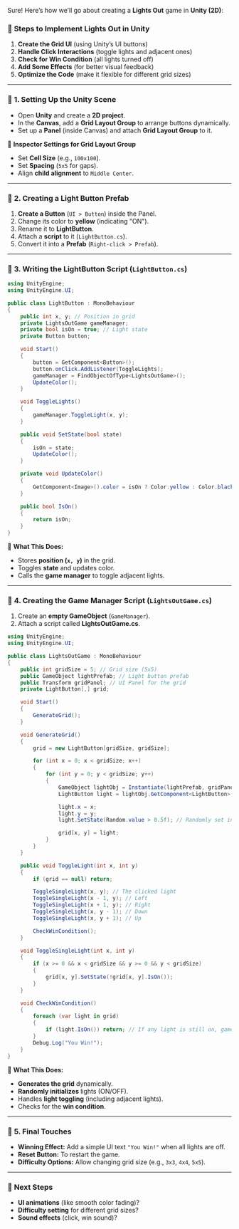 Sure! Here’s how we’ll go about creating a **Lights Out** game in **Unity (2D)**:

### 🔹 **Steps to Implement Lights Out in Unity**

1. **Create the Grid UI** (using Unity’s UI buttons)
2. **Handle Click Interactions** (toggle lights and adjacent ones)
3. **Check for Win Condition** (all lights turned off)
4. **Add Some Effects** (for better visual feedback)
5. **Optimize the Code** (make it flexible for different grid sizes)

---

### 🔸 **1. Setting Up the Unity Scene**

- Open **Unity** and create a **2D project**.
- In the **Canvas**, add a **Grid Layout Group** to arrange buttons dynamically.
- Set up a **Panel** (inside Canvas) and attach **Grid Layout Group** to it.

📌 **Inspector Settings for Grid Layout Group**

- Set **Cell Size** (e.g., `100x100`).
- Set **Spacing** (`5x5` for gaps).
- Align **child alignment** to `Middle Center`.

---

### 🔸 **2. Creating a Light Button Prefab**

1. **Create a Button** (`UI > Button`) inside the Panel.
2. Change its color to **yellow** (indicating "ON").
3. Rename it to **LightButton**.
4. Attach a **script** to it (`LightButton.cs`).
5. Convert it into a **Prefab** (`Right-click > Prefab`).

---

### 🔹 **3. Writing the LightButton Script (`LightButton.cs`)**

```csharp
using UnityEngine;
using UnityEngine.UI;

public class LightButton : MonoBehaviour
{
    public int x, y; // Position in grid
    private LightsOutGame gameManager;
    private bool isOn = true; // Light state
    private Button button;

    void Start()
    {
        button = GetComponent<Button>();
        button.onClick.AddListener(ToggleLights);
        gameManager = FindObjectOfType<LightsOutGame>();
        UpdateColor();
    }

    void ToggleLights()
    {
        gameManager.ToggleLight(x, y);
    }

    public void SetState(bool state)
    {
        isOn = state;
        UpdateColor();
    }

    private void UpdateColor()
    {
        GetComponent<Image>().color = isOn ? Color.yellow : Color.black;
    }

    public bool IsOn()
    {
        return isOn;
    }
}
```

📌 **What This Does:**

- Stores **position (`x, y`)** in the grid.
- Toggles **state** and updates color.
- Calls the **game manager** to toggle adjacent lights.

---

### 🔸 **4. Creating the Game Manager Script (`LightsOutGame.cs`)**

1. Create an **empty GameObject** (`GameManager`).
2. Attach a script called **LightsOutGame.cs**.

```csharp
using UnityEngine;
using UnityEngine.UI;

public class LightsOutGame : MonoBehaviour
{
    public int gridSize = 5; // Grid size (5x5)
    public GameObject lightPrefab; // Light button prefab
    public Transform gridPanel; // UI Panel for the grid
    private LightButton[,] grid;

    void Start()
    {
        GenerateGrid();
    }

    void GenerateGrid()
    {
        grid = new LightButton[gridSize, gridSize];

        for (int x = 0; x < gridSize; x++)
        {
            for (int y = 0; y < gridSize; y++)
            {
                GameObject lightObj = Instantiate(lightPrefab, gridPanel);
                LightButton light = lightObj.GetComponent<LightButton>();

                light.x = x;
                light.y = y;
                light.SetState(Random.value > 0.5f); // Randomly set initial state

                grid[x, y] = light;
            }
        }
    }

    public void ToggleLight(int x, int y)
    {
        if (grid == null) return;

        ToggleSingleLight(x, y); // The clicked light
        ToggleSingleLight(x - 1, y); // Left
        ToggleSingleLight(x + 1, y); // Right
        ToggleSingleLight(x, y - 1); // Down
        ToggleSingleLight(x, y + 1); // Up

        CheckWinCondition();
    }

    void ToggleSingleLight(int x, int y)
    {
        if (x >= 0 && x < gridSize && y >= 0 && y < gridSize)
        {
            grid[x, y].SetState(!grid[x, y].IsOn());
        }
    }

    void CheckWinCondition()
    {
        foreach (var light in grid)
        {
            if (light.IsOn()) return; // If any light is still on, game continues
        }
        Debug.Log("You Win!");
    }
}
```

📌 **What This Does:**

- **Generates the grid** dynamically.
- **Randomly initializes** lights (ON/OFF).
- Handles **light toggling** (including adjacent lights).
- Checks for the **win condition**.

---

### 🔹 **5. Final Touches**

- **Winning Effect:** Add a simple UI text `"You Win!"` when all lights are off.
- **Reset Button:** To restart the game.
- **Difficulty Options:** Allow changing grid size (e.g., `3x3`, `4x4`, `5x5`).

---

### 🔸 **Next Steps**

- **UI animations** (like smooth color fading)?
- **Difficulty setting** for different grid sizes?
- **Sound effects** (click, win sound)?
